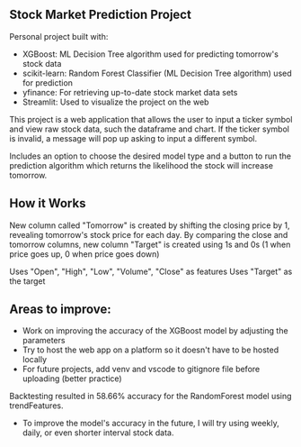 ## Stock Market Prediction Project
Personal project built with:
* XGBoost: ML Decision Tree algorithm used for predicting tomorrow's stock data
* scikit-learn: Random Forest Classifier (ML Decision Tree algorithm) used for prediction
* yfinance: For retrieving up-to-date stock market data sets
* Streamlit: Used to visualize the project on the web

This project is a web application that allows the user to input a ticker symbol and view raw stock data, such the dataframe and chart. If the ticker symbol is invalid, a message will pop up asking to input a different symbol.

Includes an option to choose the desired model type and a button to run the prediction algorithm which returns the likelihood the stock will increase tomorrow.

## How it Works
New column called "Tomorrow" is created by shifting the closing price by 1, revealing tomorrow's stock price for each day. 
By comparing the close and tomorrow columns, new column "Target" is created using 1s and 0s (1 when price goes up, 0 when price goes down)

Uses "Open", "High", "Low", "Volume", "Close" as features
Uses "Target" as the target

## Areas to improve: 
* Work on improving the accuracy of the XGBoost model by adjusting the parameters
* Try to host the web app on a platform so it doesn't have to be hosted locally
* For future projects, add venv and vscode to gitignore file before uploading (better practice)

Backtesting resulted in 58.66% accuracy for the RandomForest model using trendFeatures. 
* To improve the model's accuracy in the future, I will try using weekly, daily, or even shorter interval stock data.